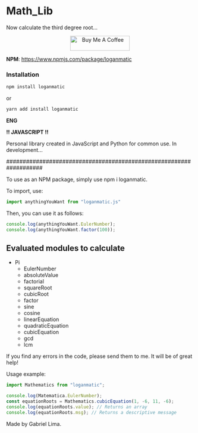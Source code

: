 # Math_Lib

Now calculate the third degree root...

<p align="center">
	<a href="https://www.buymeacoffee.com/gabriellogan" target="_blank">
		<img src="https://cdn.buymeacoffee.com/buttons/v2/default-yellow.png" alt="Buy Me A Coffee" style="height: 40px !important;width: 160px !important;" >
	</a>
</p>

**NPM**: https://www.npmjs.com/package/loganmatic

### Installation

```bash
npm install loganmatic
```

or

```bash
yarn add install loganmatic
```

**ENG**

**!! JAVASCRIPT !!**

Personal library created in JavaScript and Python for common use. In development...

###################################################################

To use as an NPM package, simply use npm i loganmatic.

To import, use:

```js
import anythingYouWant from "loganmatic.js"
```

Then, you can use it as follows:

```js
console.log(anythingYouWant.EulerNumber);
console.log(anythingYouWant.factor(100));
```

## Evaluated modules to calculate

  * Pi
	* EulerNumber
	* absoluteValue
	* factorial
	* squareRoot
	* cubicRoot
	* factor
	* sine
	* cosine
	* linearEquation
	* quadraticEquation
	* cubicEquation
	* gcd
	* lcm

If you find any errors in the code, please send them to me. It will be of great help!

Usage example:

```js
import Mathematics from "loganmatic";

console.log(Matematica.EulerNumber);
const equationRoots = Mathematics.cubicEquation(1, -6, 11, -6);
console.log(equationRoots.value); // Returns an array
console.log(equationRoots.msg); // Returns a descriptive message
```

Made by Gabriel Lima.
